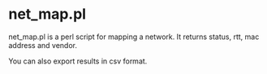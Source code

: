 net_map.pl
=======

net_map.pl is a perl script for mapping a network. It returns status, rtt, mac address and vendor. 

You can also export results in csv format.
